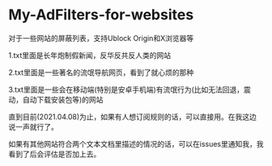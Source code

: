 # My-AdFilters-for-websites
对于一些网站的屏蔽列表，支持Ublock Origin和X浏览器等

1.txt里面是长年炮制假新闻，反华反共反人类的网站

2.txt里面是一些著名的流氓导航网页，看到了就心烦的那种

3.txt里面是一些会在移动端(特别是安卓手机端)有流氓行为(比如无法回退，震动，自动下载安装包等)的网站

直到目前(2021.04.08)为止，如果有人想订阅规则的话，可以直接用。在我这边说一声就行了。

如果有其他网站符合两个文本文档里描述的情况的话，可以在issues里通知我，我看到了后会评估是否加上去。
